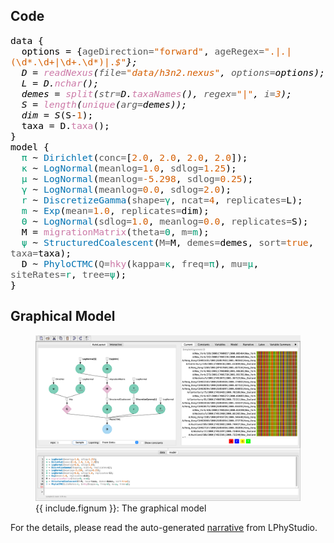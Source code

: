 ## Code
<span style="color: #000000; font-size: 11pt; font-family: monospace,monospace">data {
</span><br>
<span style="color: #000000; font-size: 11pt; font-family: monospace,monospace">&nbsp;&nbsp;</span><span style="color: #000000; font-size: 11pt; font-family: monospace,monospace"></span><span style="color: #000000; font-size: 11pt; font-family: monospace,monospace">options</span><span style="color: #000000; font-size: 11pt; font-family: monospace,monospace"> = </span><span style="color: #000000; font-size: 11pt; font-family: monospace,monospace">{</span><span style="color: #595959; font-size: 11pt; font-family: monospace,monospace">ageDirection=</span><span style="color: #d55e00; font-size: 11pt; font-family: monospace,monospace">&quot;forward&quot;</span><span style="color: #000000; font-size: 11pt; font-family: monospace,monospace">, </span><span style="color: #595959; font-size: 11pt; font-family: monospace,monospace">ageRegex=</span><span style="color: #d55e00; font-size: 11pt; font-family: monospace,monospace">&quot;.*\|.*\|(\d*\.\d+|\d+\.\d*)\|.*$&quot;</span><span style="color: #000000; font-size: 11pt; font-family: monospace,monospace">}</span><span style="color: #000000; font-size: 11pt; font-family: monospace,monospace">;
</span><br>
<span style="color: #000000; font-size: 11pt; font-family: monospace,monospace">&nbsp;&nbsp;</span><span style="color: #000000; font-size: 11pt; font-family: monospace,monospace"></span><span style="color: #000000; font-size: 11pt; font-family: monospace,monospace">D</span><span style="color: #000000; font-size: 11pt; font-family: monospace,monospace"> = </span><span style="color: #cc79a7; font-size: 11pt; font-family: monospace,monospace">readNexus</span><span style="color: #000000; font-size: 11pt; font-family: monospace,monospace">(</span><span style="color: #595959; font-size: 11pt; font-family: monospace,monospace">file=</span><span style="color: #d55e00; font-size: 11pt; font-family: monospace,monospace">&quot;data/h3n2.nexus&quot;</span><span style="color: #000000; font-size: 11pt; font-family: monospace,monospace">, </span><span style="color: #595959; font-size: 11pt; font-family: monospace,monospace">options=</span><span style="color: #000000; font-size: 11pt; font-family: monospace,monospace">options</span><span style="color: #000000; font-size: 11pt; font-family: monospace,monospace">)</span><span style="color: #000000; font-size: 11pt; font-family: monospace,monospace">;
</span><br>
<span style="color: #000000; font-size: 11pt; font-family: monospace,monospace">&nbsp;&nbsp;</span><span style="color: #000000; font-size: 11pt; font-family: monospace,monospace"></span><span style="color: #000000; font-size: 11pt; font-family: monospace,monospace">L</span><span style="color: #000000; font-size: 11pt; font-family: monospace,monospace"> = </span><span style="color: #000000; font-size: 11pt; font-family: monospace,monospace">D</span><span style="color: #000000; font-size: 11pt; font-family: monospace,monospace">.</span><span style="color: #cc79a7; font-size: 11pt; font-family: monospace,monospace">nchar</span><span style="color: #000000; font-size: 11pt; font-family: monospace,monospace">(</span><span style="color: #000000; font-size: 11pt; font-family: monospace,monospace">)</span><span style="color: #000000; font-size: 11pt; font-family: monospace,monospace">;
</span><br>
<span style="color: #000000; font-size: 11pt; font-family: monospace,monospace">&nbsp;&nbsp;</span><span style="color: #000000; font-size: 11pt; font-family: monospace,monospace"></span><span style="color: #000000; font-size: 11pt; font-family: monospace,monospace">demes</span><span style="color: #000000; font-size: 11pt; font-family: monospace,monospace"> = </span><span style="color: #cc79a7; font-size: 11pt; font-family: monospace,monospace">split</span><span style="color: #000000; font-size: 11pt; font-family: monospace,monospace">(</span><span style="color: #595959; font-size: 11pt; font-family: monospace,monospace">str=</span><span style="color: #000000; font-size: 11pt; font-family: monospace,monospace">D</span><span style="color: #000000; font-size: 11pt; font-family: monospace,monospace">.</span><span style="color: #cc79a7; font-size: 11pt; font-family: monospace,monospace">taxaNames</span><span style="color: #000000; font-size: 11pt; font-family: monospace,monospace">(</span><span style="color: #000000; font-size: 11pt; font-family: monospace,monospace">)</span><span style="color: #000000; font-size: 11pt; font-family: monospace,monospace">, </span><span style="color: #595959; font-size: 11pt; font-family: monospace,monospace">regex=</span><span style="color: #d55e00; font-size: 11pt; font-family: monospace,monospace">&quot;\|&quot;</span><span style="color: #000000; font-size: 11pt; font-family: monospace,monospace">, </span><span style="color: #595959; font-size: 11pt; font-family: monospace,monospace">i=</span><span style="color: #d55e00; font-size: 11pt; font-family: monospace,monospace">3</span><span style="color: #000000; font-size: 11pt; font-family: monospace,monospace">)</span><span style="color: #000000; font-size: 11pt; font-family: monospace,monospace">;
</span><br>
<span style="color: #000000; font-size: 11pt; font-family: monospace,monospace">&nbsp;&nbsp;</span><span style="color: #000000; font-size: 11pt; font-family: monospace,monospace"></span><span style="color: #000000; font-size: 11pt; font-family: monospace,monospace">S</span><span style="color: #000000; font-size: 11pt; font-family: monospace,monospace"> = </span><span style="color: #cc79a7; font-size: 11pt; font-family: monospace,monospace">length</span><span style="color: #000000; font-size: 11pt; font-family: monospace,monospace">(</span><span style="color: #cc79a7; font-size: 11pt; font-family: monospace,monospace">unique</span><span style="color: #000000; font-size: 11pt; font-family: monospace,monospace">(</span><span style="color: #595959; font-size: 11pt; font-family: monospace,monospace">arg=</span><span style="color: #000000; font-size: 11pt; font-family: monospace,monospace">demes</span><span style="color: #000000; font-size: 11pt; font-family: monospace,monospace">)</span><span style="color: #000000; font-size: 11pt; font-family: monospace,monospace">)</span><span style="color: #000000; font-size: 11pt; font-family: monospace,monospace">;
</span><br>
<span style="color: #000000; font-size: 11pt; font-family: monospace,monospace">&nbsp;&nbsp;</span><span style="color: #000000; font-size: 11pt; font-family: monospace,monospace"></span><span style="color: #000000; font-size: 11pt; font-family: monospace,monospace">dim</span><span style="color: #000000; font-size: 11pt; font-family: monospace,monospace"> = </span><span style="color: #000000; font-size: 11pt; font-family: monospace,monospace">S</span><span style="color: #000000; font-size: 11pt; font-family: monospace,monospace">*</span><span style="color: #000000; font-size: 11pt; font-family: monospace,monospace">(</span><span style="color: #000000; font-size: 11pt; font-family: monospace,monospace">S</span><span style="color: #000000; font-size: 11pt; font-family: monospace,monospace">-</span><span style="color: #d55e00; font-size: 11pt; font-family: monospace,monospace">1</span><span style="color: #000000; font-size: 11pt; font-family: monospace,monospace">)</span><span style="color: #000000; font-size: 11pt; font-family: monospace,monospace">;
</span><br>
<span style="color: #000000; font-size: 11pt; font-family: monospace,monospace">&nbsp;&nbsp;</span><span style="color: #000000; font-size: 11pt; font-family: monospace,monospace"></span><span style="color: #000000; font-size: 11pt; font-family: monospace,monospace">taxa</span><span style="color: #000000; font-size: 11pt; font-family: monospace,monospace"> = </span><span style="color: #000000; font-size: 11pt; font-family: monospace,monospace">D</span><span style="color: #000000; font-size: 11pt; font-family: monospace,monospace">.</span><span style="color: #cc79a7; font-size: 11pt; font-family: monospace,monospace">taxa</span><span style="color: #000000; font-size: 11pt; font-family: monospace,monospace">(</span><span style="color: #000000; font-size: 11pt; font-family: monospace,monospace">)</span><span style="color: #000000; font-size: 11pt; font-family: monospace,monospace">;
</span><br>
<span style="color: #000000; font-size: 11pt; font-family: monospace,monospace">}
</span><br>
<span style="color: #000000; font-size: 11pt; font-family: monospace,monospace">model {
</span><br>
<span style="color: #000000; font-size: 11pt; font-family: monospace,monospace">&nbsp;&nbsp;</span><span style="color: #000000; font-size: 11pt; font-family: monospace,monospace"></span><span style="color: #009e73; font-size: 11pt; font-family: monospace,monospace">π</span><span style="color: #000000; font-size: 11pt; font-family: monospace,monospace"> ~ </span><span style="color: #0072b2; font-size: 11pt; font-family: monospace,monospace">Dirichlet</span><span style="color: #000000; font-size: 11pt; font-family: monospace,monospace">(</span><span style="color: #595959; font-size: 11pt; font-family: monospace,monospace">conc=</span><span style="color: #000000; font-size: 11pt; font-family: monospace,monospace">[</span><span style="color: #d55e00; font-size: 11pt; font-family: monospace,monospace">2.0</span><span style="color: #000000; font-size: 11pt; font-family: monospace,monospace">, </span><span style="color: #d55e00; font-size: 11pt; font-family: monospace,monospace">2.0</span><span style="color: #000000; font-size: 11pt; font-family: monospace,monospace">, </span><span style="color: #d55e00; font-size: 11pt; font-family: monospace,monospace">2.0</span><span style="color: #000000; font-size: 11pt; font-family: monospace,monospace">, </span><span style="color: #d55e00; font-size: 11pt; font-family: monospace,monospace">2.0</span><span style="color: #000000; font-size: 11pt; font-family: monospace,monospace">]</span><span style="color: #000000; font-size: 11pt; font-family: monospace,monospace">);
</span><br>
<span style="color: #000000; font-size: 11pt; font-family: monospace,monospace">&nbsp;&nbsp;</span><span style="color: #000000; font-size: 11pt; font-family: monospace,monospace"></span><span style="color: #009e73; font-size: 11pt; font-family: monospace,monospace">κ</span><span style="color: #000000; font-size: 11pt; font-family: monospace,monospace"> ~ </span><span style="color: #0072b2; font-size: 11pt; font-family: monospace,monospace">LogNormal</span><span style="color: #000000; font-size: 11pt; font-family: monospace,monospace">(</span><span style="color: #595959; font-size: 11pt; font-family: monospace,monospace">meanlog=</span><span style="color: #d55e00; font-size: 11pt; font-family: monospace,monospace">1.0</span><span style="color: #000000; font-size: 11pt; font-family: monospace,monospace">, </span><span style="color: #595959; font-size: 11pt; font-family: monospace,monospace">sdlog=</span><span style="color: #d55e00; font-size: 11pt; font-family: monospace,monospace">1.25</span><span style="color: #000000; font-size: 11pt; font-family: monospace,monospace">);
</span><br>
<span style="color: #000000; font-size: 11pt; font-family: monospace,monospace">&nbsp;&nbsp;</span><span style="color: #000000; font-size: 11pt; font-family: monospace,monospace"></span><span style="color: #009e73; font-size: 11pt; font-family: monospace,monospace">μ</span><span style="color: #000000; font-size: 11pt; font-family: monospace,monospace"> ~ </span><span style="color: #0072b2; font-size: 11pt; font-family: monospace,monospace">LogNormal</span><span style="color: #000000; font-size: 11pt; font-family: monospace,monospace">(</span><span style="color: #595959; font-size: 11pt; font-family: monospace,monospace">meanlog=</span><span style="color: #d55e00; font-size: 11pt; font-family: monospace,monospace">-5.298</span><span style="color: #000000; font-size: 11pt; font-family: monospace,monospace">, </span><span style="color: #595959; font-size: 11pt; font-family: monospace,monospace">sdlog=</span><span style="color: #d55e00; font-size: 11pt; font-family: monospace,monospace">0.25</span><span style="color: #000000; font-size: 11pt; font-family: monospace,monospace">);
</span><br>
<span style="color: #000000; font-size: 11pt; font-family: monospace,monospace">&nbsp;&nbsp;</span><span style="color: #000000; font-size: 11pt; font-family: monospace,monospace"></span><span style="color: #009e73; font-size: 11pt; font-family: monospace,monospace">γ</span><span style="color: #000000; font-size: 11pt; font-family: monospace,monospace"> ~ </span><span style="color: #0072b2; font-size: 11pt; font-family: monospace,monospace">LogNormal</span><span style="color: #000000; font-size: 11pt; font-family: monospace,monospace">(</span><span style="color: #595959; font-size: 11pt; font-family: monospace,monospace">meanlog=</span><span style="color: #d55e00; font-size: 11pt; font-family: monospace,monospace">0.0</span><span style="color: #000000; font-size: 11pt; font-family: monospace,monospace">, </span><span style="color: #595959; font-size: 11pt; font-family: monospace,monospace">sdlog=</span><span style="color: #d55e00; font-size: 11pt; font-family: monospace,monospace">2.0</span><span style="color: #000000; font-size: 11pt; font-family: monospace,monospace">);
</span><br>
<span style="color: #000000; font-size: 11pt; font-family: monospace,monospace">&nbsp;&nbsp;</span><span style="color: #000000; font-size: 11pt; font-family: monospace,monospace"></span><span style="color: #009e73; font-size: 11pt; font-family: monospace,monospace">r</span><span style="color: #000000; font-size: 11pt; font-family: monospace,monospace"> ~ </span><span style="color: #0072b2; font-size: 11pt; font-family: monospace,monospace">DiscretizeGamma</span><span style="color: #000000; font-size: 11pt; font-family: monospace,monospace">(</span><span style="color: #595959; font-size: 11pt; font-family: monospace,monospace">shape=</span><span style="color: #009e73; font-size: 11pt; font-family: monospace,monospace">γ</span><span style="color: #000000; font-size: 11pt; font-family: monospace,monospace">, </span><span style="color: #595959; font-size: 11pt; font-family: monospace,monospace">ncat=</span><span style="color: #d55e00; font-size: 11pt; font-family: monospace,monospace">4</span><span style="color: #000000; font-size: 11pt; font-family: monospace,monospace">, </span><span style="color: #595959; font-size: 11pt; font-family: monospace,monospace">replicates=</span><span style="color: #000000; font-size: 11pt; font-family: monospace,monospace">L</span><span style="color: #000000; font-size: 11pt; font-family: monospace,monospace">);
</span><br>
<span style="color: #000000; font-size: 11pt; font-family: monospace,monospace">&nbsp;&nbsp;</span><span style="color: #000000; font-size: 11pt; font-family: monospace,monospace"></span><span style="color: #009e73; font-size: 11pt; font-family: monospace,monospace">m</span><span style="color: #000000; font-size: 11pt; font-family: monospace,monospace"> ~ </span><span style="color: #0072b2; font-size: 11pt; font-family: monospace,monospace">Exp</span><span style="color: #000000; font-size: 11pt; font-family: monospace,monospace">(</span><span style="color: #595959; font-size: 11pt; font-family: monospace,monospace">mean=</span><span style="color: #d55e00; font-size: 11pt; font-family: monospace,monospace">1.0</span><span style="color: #000000; font-size: 11pt; font-family: monospace,monospace">, </span><span style="color: #595959; font-size: 11pt; font-family: monospace,monospace">replicates=</span><span style="color: #000000; font-size: 11pt; font-family: monospace,monospace">dim</span><span style="color: #000000; font-size: 11pt; font-family: monospace,monospace">);
</span><br>
<span style="color: #000000; font-size: 11pt; font-family: monospace,monospace">&nbsp;&nbsp;</span><span style="color: #000000; font-size: 11pt; font-family: monospace,monospace"></span><span style="color: #009e73; font-size: 11pt; font-family: monospace,monospace">Θ</span><span style="color: #000000; font-size: 11pt; font-family: monospace,monospace"> ~ </span><span style="color: #0072b2; font-size: 11pt; font-family: monospace,monospace">LogNormal</span><span style="color: #000000; font-size: 11pt; font-family: monospace,monospace">(</span><span style="color: #595959; font-size: 11pt; font-family: monospace,monospace">sdlog=</span><span style="color: #d55e00; font-size: 11pt; font-family: monospace,monospace">1.0</span><span style="color: #000000; font-size: 11pt; font-family: monospace,monospace">, </span><span style="color: #595959; font-size: 11pt; font-family: monospace,monospace">meanlog=</span><span style="color: #d55e00; font-size: 11pt; font-family: monospace,monospace">0.0</span><span style="color: #000000; font-size: 11pt; font-family: monospace,monospace">, </span><span style="color: #595959; font-size: 11pt; font-family: monospace,monospace">replicates=</span><span style="color: #000000; font-size: 11pt; font-family: monospace,monospace">S</span><span style="color: #000000; font-size: 11pt; font-family: monospace,monospace">);
</span><br>
<span style="color: #000000; font-size: 11pt; font-family: monospace,monospace">&nbsp;&nbsp;</span><span style="color: #000000; font-size: 11pt; font-family: monospace,monospace"></span><span style="color: #000000; font-size: 11pt; font-family: monospace,monospace">M</span><span style="color: #000000; font-size: 11pt; font-family: monospace,monospace"> = </span><span style="color: #cc79a7; font-size: 11pt; font-family: monospace,monospace">migrationMatrix</span><span style="color: #000000; font-size: 11pt; font-family: monospace,monospace">(</span><span style="color: #595959; font-size: 11pt; font-family: monospace,monospace">theta=</span><span style="color: #009e73; font-size: 11pt; font-family: monospace,monospace">Θ</span><span style="color: #000000; font-size: 11pt; font-family: monospace,monospace">, </span><span style="color: #595959; font-size: 11pt; font-family: monospace,monospace">m=</span><span style="color: #009e73; font-size: 11pt; font-family: monospace,monospace">m</span><span style="color: #000000; font-size: 11pt; font-family: monospace,monospace">)</span><span style="color: #000000; font-size: 11pt; font-family: monospace,monospace">;
</span><br>
<span style="color: #000000; font-size: 11pt; font-family: monospace,monospace">&nbsp;&nbsp;</span><span style="color: #000000; font-size: 11pt; font-family: monospace,monospace"></span><span style="color: #009e73; font-size: 11pt; font-family: monospace,monospace">ψ</span><span style="color: #000000; font-size: 11pt; font-family: monospace,monospace"> ~ </span><span style="color: #0072b2; font-size: 11pt; font-family: monospace,monospace">StructuredCoalescent</span><span style="color: #000000; font-size: 11pt; font-family: monospace,monospace">(</span><span style="color: #595959; font-size: 11pt; font-family: monospace,monospace">M=</span><span style="color: #000000; font-size: 11pt; font-family: monospace,monospace">M</span><span style="color: #000000; font-size: 11pt; font-family: monospace,monospace">, </span><span style="color: #595959; font-size: 11pt; font-family: monospace,monospace">demes=</span><span style="color: #000000; font-size: 11pt; font-family: monospace,monospace">demes</span><span style="color: #000000; font-size: 11pt; font-family: monospace,monospace">, </span><span style="color: #595959; font-size: 11pt; font-family: monospace,monospace">sort=</span><span style="color: #d55e00; font-size: 11pt; font-family: monospace,monospace">true</span><span style="color: #000000; font-size: 11pt; font-family: monospace,monospace">, </span><span style="color: #595959; font-size: 11pt; font-family: monospace,monospace">taxa=</span><span style="color: #000000; font-size: 11pt; font-family: monospace,monospace">taxa</span><span style="color: #000000; font-size: 11pt; font-family: monospace,monospace">);
</span><br>
<span style="color: #000000; font-size: 11pt; font-family: monospace,monospace">&nbsp;&nbsp;</span><span style="color: #000000; font-size: 11pt; font-family: monospace,monospace"></span><span style="color: #000000; font-size: 11pt; font-family: monospace,monospace">D</span><span style="color: #000000; font-size: 11pt; font-family: monospace,monospace"> ~ </span><span style="color: #0072b2; font-size: 11pt; font-family: monospace,monospace">PhyloCTMC</span><span style="color: #000000; font-size: 11pt; font-family: monospace,monospace">(</span><span style="color: #595959; font-size: 11pt; font-family: monospace,monospace">Q=</span><span style="color: #cc79a7; font-size: 11pt; font-family: monospace,monospace">hky</span><span style="color: #000000; font-size: 11pt; font-family: monospace,monospace">(</span><span style="color: #595959; font-size: 11pt; font-family: monospace,monospace">kappa=</span><span style="color: #009e73; font-size: 11pt; font-family: monospace,monospace">κ</span><span style="color: #000000; font-size: 11pt; font-family: monospace,monospace">, </span><span style="color: #595959; font-size: 11pt; font-family: monospace,monospace">freq=</span><span style="color: #009e73; font-size: 11pt; font-family: monospace,monospace">π</span><span style="color: #000000; font-size: 11pt; font-family: monospace,monospace">)</span><span style="color: #000000; font-size: 11pt; font-family: monospace,monospace">, </span><span style="color: #595959; font-size: 11pt; font-family: monospace,monospace">mu=</span><span style="color: #009e73; font-size: 11pt; font-family: monospace,monospace">μ</span><span style="color: #000000; font-size: 11pt; font-family: monospace,monospace">, </span><span style="color: #595959; font-size: 11pt; font-family: monospace,monospace">siteRates=</span><span style="color: #009e73; font-size: 11pt; font-family: monospace,monospace">r</span><span style="color: #000000; font-size: 11pt; font-family: monospace,monospace">, </span><span style="color: #595959; font-size: 11pt; font-family: monospace,monospace">tree=</span><span style="color: #009e73; font-size: 11pt; font-family: monospace,monospace">ψ</span><span style="color: #000000; font-size: 11pt; font-family: monospace,monospace">);
</span><br>
<span style="color: #000000; font-size: 11pt; font-family: monospace,monospace">}
</span><br>


## Graphical Model


<figure class="image">
  <a href="GraphicalModel.png" target="_blank">
    <img src="GraphicalModel.png" alt="GraphicalModel.png">
  </a>
  <figcaption>{{ include.fignum }}: The graphical model</figcaption>
</figure>



For the details, please read the auto-generated [narrative](#auto-generated) from LPhyStudio.
